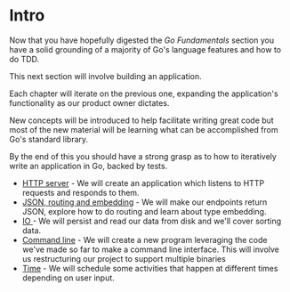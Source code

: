# Intro

Now that you have hopefully digested the _Go Fundamentals_ section you have a solid grounding of a majority of Go's language features and how to do TDD.

This next section will involve building an application.

Each chapter will iterate on the previous one, expanding the application's functionality as our product owner dictates.

New concepts will be introduced to help facilitate writing great code but most of the new material will be learning what can be accomplished from Go's standard library.

By the end of this you should have a strong grasp as to how to iteratively write an application in Go, backed by tests.

* [HTTP server](http-server.md) - We will create an application which listens to HTTP requests and responds to them.
* [JSON, routing and embedding](json.md) - We will make our endpoints return JSON, explore how to do routing and learn about type embedding.
* [IO ](io.md) - We will persist and read our data from disk and we'll cover sorting data.
* [Command line](command-line.md) - We will create a new program leveraging the code we've made so far to make a command line interface. This will involve us restructuring our project to support multiple binaries
* [Time](time.md) - We will schedule some activities that happen at different times depending on user input. 


